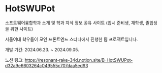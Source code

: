 # HotSWUPot

소프트웨어융합학과 소개 및 학과 지식 정보 공유 사이트 (입시 준비생, 재학생, 졸업생을 위한 사이트)

서울여대 학우들이 모인 프론트엔드 스터디에서 진행한 팀 프로젝트입니다.

개발 기간: 2024.06.23. ~ 2024.09.05.

노션 링크:
https://resonant-rake-34d.notion.site/B-HotSWUPot-d32a9e6603264c049555c707daa5ed93
